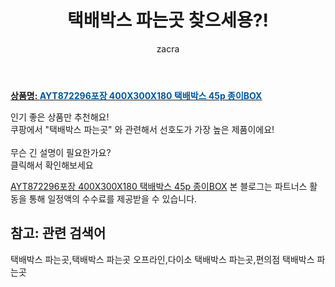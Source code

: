 ﻿---
layout: post
title:  "택배박스 파는곳 찾으세용?!"
author: zacra
categories: [ 아이템 ]
tags: [택배박스 파는곳,택배박스 파는곳 오프라인,다이소 택배박스 파는곳,편의점 택배박스 파는곳]
image: https://static.coupangcdn.com/image/vendor_inventory/3341/f49c42ae4a66910c900bf7020037c620006eff57d3f23fc13b275c3c30dc.jpg 
description: "쿠팡에서 택배박스 파는곳 관련 키워드로 가장 고객 선호도가 높은 제품이랍니다."
rating: 4.5
---

<a href="https://link.coupang.com/re/AFFSDP?lptag=AF8407795&pageKey=2033172730&itemId=3457333937&vendorItemId=73279436413&traceid=V0-153-637bf5162d53410f"><b>상품명: <font color='#01579B'>AYT872296포장 400X300X180 택배박스 45p 종이BOX</font></b></a>

인기 좋은 상품만 추천해요!<br/>
쿠팡에서 "택배박스 파는곳" 와 관련해서 선호도가 가장 높은 제품이에요!<br/><br/>
무슨 긴 설명이 필요한가요?  
클릭해서 확인해보세요


<a href="https://link.coupang.com/re/AFFSDP?lptag=AF8407795&pageKey=2033172730&itemId=3457333937&vendorItemId=73279436413&traceid=V0-153-637bf5162d53410f">AYT872296포장 400X300X180 택배박스 45p 종이BOX</a>
본 블로그는 파트너스 활동을 통해 일정액의 수수료를 제공받을 수 있습니다.

## 참고: 관련 검색어    
택배박스 파는곳,택배박스 파는곳 오프라인,다이소 택배박스 파는곳,편의점 택배박스 파는곳